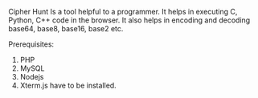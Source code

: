 Cipher Hunt
Is a tool helpful to a programmer. It helps in executing C, Python, C++ code in the browser. It also helps in encoding and decoding base64, base8, base16, base2 etc.

Prerequisites:
1. PHP
2. MySQL
3. Nodejs
4. Xterm.js
have to be installed.
